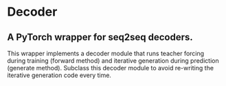 # Decoder
## A PyTorch wrapper for seq2seq decoders.

This wrapper implements a decoder module that runs teacher forcing during training (forward method) and iterative generation during prediction (generate method). Subclass this decoder module to avoid re-writing the iterative generation code every time. 
